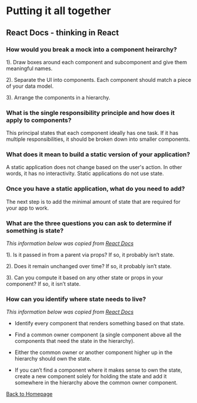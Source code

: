 # Putting it all together

## React Docs - thinking in React

### How would you break a mock into a component heirarchy?

1). Draw boxes around each component and subcomponent and give them meaningful names.

2). Separate the UI into components. Each component should match a piece of your data model. 

3). Arrange the components in a hierarchy. 

### What is the single responsibility principle and how does it apply to components?
This principal states that each component ideally has one task. If it has multiple responsibilities, it should be broken down into smaller components. 

### What does it mean to build a static version of your application?
A static application does not change based on the user's action. In other words, it has no interactivity. Static applications do not use state.

### Once you have a static application, what do you need to add?
The next step is to add the minimal amount of state that are required for your app to work.

### What are the three questions you can ask to determine if something is state?
*This information below was copied from [React Docs](https://reactjs.org/docs/thinking-in-react.html)*

1). Is it passed in from a parent via props? If so, it probably isn’t state.

2). Does it remain unchanged over time? If so, it probably isn’t state.

3). Can you compute it based on any other state or props in your component? If so, it isn’t state.

### How can you identify where state needs to live?
*This information below was copied from [React Docs](https://reactjs.org/docs/thinking-in-react.html)*

* Identify every component that renders something based on that state.

* Find a common owner component (a single component above all the components that need the state in the hierarchy).

* Either the common owner or another component higher up in the hierarchy should own the state.

* If you can’t find a component where it makes sense to own the state, create a new component solely for holding the state and add it somewhere in the hierarchy above the common owner component.


[Back to Homepage](../README.md)
